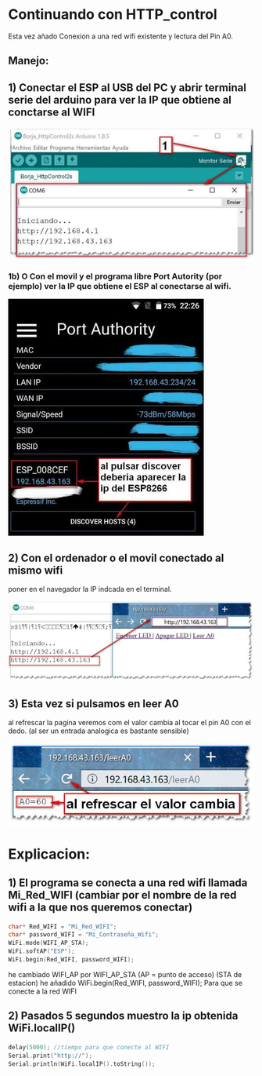 # Continuando con HTTP_control
Esta vez añado Conexion a una red wifi existente y lectura del Pin A0.

## Manejo:

## 1) Conectar el ESP al USB del PC y abrir terminal serie del arduino para ver la IP que obtiene al conctarse al WIFI

![](images/HTTP_Control_2_1ap.jpg)

### 1b) O Con el movil y el programa libre **Port Autority** (por ejemplo) ver la IP que obtiene el ESP al conectarse al wifi. 

![](images/HTTP_Control_2_1bp.jpg)

## 2) Con el ordenador o el movil conectado al mismo wifi 
poner en el navegador la IP indcada en el terminal.

![](images/HTTP_Control_2_1.jpg)

## 3) Esta vez si pulsamos en leer A0 
al refrescar la pagina veremos com el valor cambia al tocar el pin A0 con el dedo.
(al ser un entrada analogica es bastante sensible)

![](images/HTTP_Control_2_2.jpg)

# Explicacion:

## 1) El programa se conecta a una red wifi llamada Mi_Red_WIFI (cambiar por el nombre de la red wifi a la que nos queremos conectar)
```c
char* Red_WIFI = "Mi_Red_WIFI";
char* password_WIFI = "Mi_Contraseña_Wifi";
WiFi.mode(WIFI_AP_STA);
WiFi.softAP("ESP");
WiFi.begin(Red_WIFI, password_WIFI);
```
he cambiado WIFI_AP por WIFI_AP_STA 
(AP = punto de acceso) (STA de estacion)
he añadido WiFi.begin(Red_WIFI, password_WIFI);
Para que se conecte a la red WIFI

## 2) Pasados 5 segundos muestro la ip obtenida WiFi.localIP()
```c
delay(5000); //tiempo para que conecte al WIFI
Serial.print("http://"); 
Serial.println(WiFi.localIP().toString());
```
